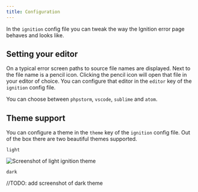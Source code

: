 ```yaml
---
title: Configuration
---
```


In the `ignition` config file you can tweak the way the Ignition error page behaves and looks like.  

## Setting your editor

On a typical error screen paths to source file names are displayed. Next to the file name is a pencil icon. Clicking the pencil icon will open that file in your editor of choice. You can configure that editor in the `editor` key of the `ignition` config file. 

You can choose between `phpstorm`, `vscode`, `sublime` and `atom`.

## Theme support

You can configure a theme in the `theme` key of the `ignition` config file. Out of the box there are two beautiful themes supported.

`light`

![Screenshot of light ignition theme](/images/docs/ignition-light.png)

`dark`

//TODO: add screenshot of dark theme
